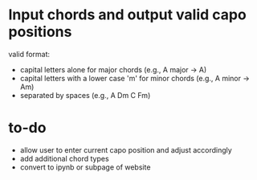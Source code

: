 # Input chords and output valid capo positions
valid format:
 - capital letters alone for major chords (e.g., A major -> A)
 - capital letters with a lower case 'm' for minor chords (e.g., A minor -> Am)
 - separated by spaces (e.g., A Dm C Fm)

# to-do
 - allow user to enter current capo position and adjust accordingly
 - add additional chord types
 - convert to ipynb or subpage of website